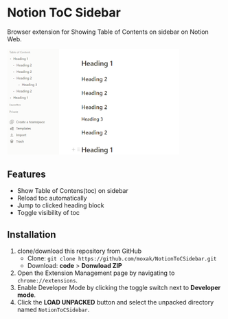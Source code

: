 # Notion ToC Sidebar

Browser extension for Showing Table of Contents on sidebar on Notion Web.

<img src="./images/demo.png" width=400>

## Features
- Show Table of Contens(toc) on sidebar
- Reload toc automatically
- Jump to clicked heading block
- Toggle visibility of toc

## Installation

1. clone/download this repository from GitHub
   - Clone: `git clone https://github.com/moxak/NotionToCSidebar.git`
   - Download: **code** > **Donwload ZIP**
2. Open the Extension Management page by navigating to `chrome://extensions`.
3. Enable Developer Mode by clicking the toggle switch next to **Developer mode**.
4. Click the **LOAD UNPACKED** button and select the unpacked directory named `NotionToCSidebar`.